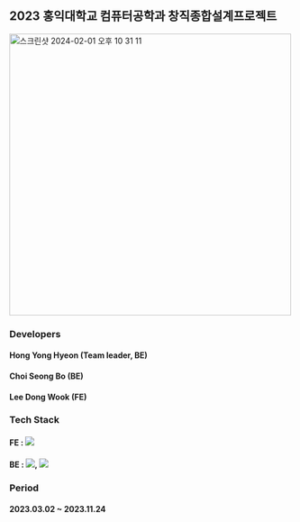 ##  2023 홍익대학교 컴퓨터공학과 창직종합설계프로젝트
<img width="500" alt="스크린샷 2024-02-01 오후 10 31 11" src="https://github.com/GraudationProject2023/.github/assets/97590636/64cd6e7f-7dfc-4f07-82bf-639b3e607bad">




<h3>Developers</h3>
<h4>Hong Yong Hyeon (Team leader, BE)</h4>
<h4>Choi Seong Bo (BE)</h4>
<h4>Lee Dong Wook (FE)</h4>

<h3>Tech Stack</h3>
<h4>FE : <img src = "https://img.shields.io/badge/React-0066CC?style=flat-square&logo=React&logoColor=white"/></h4>
<h4>BE : <img src = "https://img.shields.io/badge/SpringBoot-66FF66?style=flat-square&logo=SpringBoot&logoColor=white"/>, <img src = "https://img.shields.io/badge/Postgresql-FF9999?style=flat-square&logo=Postgresql&logoColor=black"/></h4>

<h3>Period</h3>
<h4>2023.03.02 ~ 2023.11.24</h4>

<!--

**Here are some ideas to get you started:**

🙋‍♀️ A short introduction - what is your organization all about?
🌈 Contribution guidelines - how can the community get involved?
👩‍💻 Useful resources - where can the community find your docs? Is there anything else the community should know?
🍿 Fun facts - what does your team eat for breakfast?
🧙 Remember, you can do mighty things with the power of [Markdown](https://docs.github.com/github/writing-on-github/getting-started-with-writing-and-formatting-on-github/basic-writing-and-formatting-syntax)
-->
